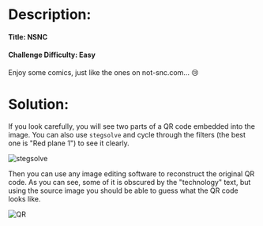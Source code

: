 # Description:

#### Title: NSNC
#### Challenge Difficulty: Easy

Enjoy some comics, just like the ones on not-snc.com... :cry:

# Solution:

If you look carefully, you will see two parts of a QR code embedded into the image. You can also use `stegsolve` and cycle through the filters (the best one is "Red plane 1") to see it clearly.

![stegsolve](/solve/stegsolve.png)

Then you can use any image editing software to reconstruct the original QR code. As you can see, some of it is obscured by the "technology" text, but using the source image you should be able to guess what the QR code looks like.

![QR](/solve/QR.png)
